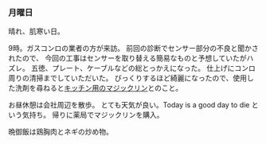 ### 月曜日

晴れ、肌寒い日。

9時。ガスコンロの業者の方が来訪。
前回の診断でセンサー部分の不良と聞かされたので、
今回の工事はセンサーを取り替える簡易なものと予想していたがハズレ。
五徳、プレート、ケーブルなどの総とっかえになった。
仕上げにコンロ周りの清掃までしていただいた。
びっくりするほど綺麗になったので、使用した洗剤を尋ねると[キッチン用のマジックリン](https://www.kao.co.jp/magiclean/products/kitchen/)とのこと。

お昼休憩は会社周辺を散歩。
とても天気が良い。Today is a good day to die という気持ち。
帰りに薬局でマジックリンを購入。

晩御飯は鶏胸肉とネギの炒め物。